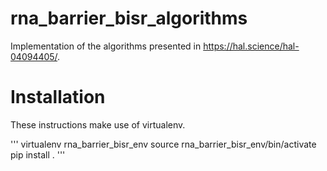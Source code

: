 # rna_barrier_bisr_algorithms
Implementation of the algorithms presented in https://hal.science/hal-04094405/. 

# Installation

These instructions make use of virtualenv.

'''
virtualenv rna_barrier_bisr_env
source rna_barrier_bisr_env/bin/activate
pip install .
'''

